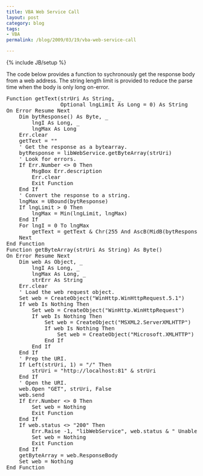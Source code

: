 ```yaml
---
title: VBA Web Service Call
layout: post
category: blog
tags:
- VBA
permalink: /blog/2009/03/19/vba-web-service-call

---
```

{% include JB/setup %}
<div id="node-52" class="node node-blog node-promoted">
  <div class="content clearfix">
    <div class="field field-name-body field-type-text-with-summary field-label-hidden"><div class="field-items"><div class="field-item even"><p>The code below provides a function to sychronously get the response body from a web address. The string length limit is provided to reduce the parse time when the body is only long on-error.</p>
<pre class="brush:vb">
Function getText(strUri As String, _
                 Optional lngLimit As Long = 0) As String
On Error Resume Next
    Dim bytResponse() As Byte, _
        lngI As Long, _
        lngMax As Long
    Err.clear
    getText = ""
    ' Get the response as a bytearray.
    bytResponse = libWebService.getByteArray(strUri)
    ' Look for errors.
    If Err.Number &lt;&gt; 0 Then
        MsgBox Err.description
        Err.clear
        Exit Function
    End If
    ' Convert the response to a string.
    lngMax = UBound(bytResponse)
    If lngLimit &gt; 0 Then
        lngMax = Min(lngLimit, lngMax)
    End If
    For lngI = 0 To lngMax
        getText = getText &amp; Chr(255 And AscB(MidB(bytResponse, lngI + 1, 1)))
    Next
End Function
Function getByteArray(strUri As String) As Byte()
On Error Resume Next
    Dim web As Object, _
        lngI As Long, _
        lngMax As Long, _
        strErr As String
    Err.clear
    ' Load the web request object.
    Set web = CreateObject("WinHttp.WinHttpRequest.5.1")
    If web Is Nothing Then
        Set web = CreateObject("WinHttp.WinHttpRequest")
        If web Is Nothing Then
            Set web = CreateObject("MSXML2.ServerXMLHTTP")
            If web Is Nothing Then
                Set web = CreateObject("Microsoft.XMLHTTP")
            End If
        End If
    End If
    ' Prep the URI.
    If Left(strUri, 1) = "/" Then
        strUri = "http://localhost:81" &amp; strUri
    End If
    ' Open the URI.
    web.Open "GET", strUri, False
    web.send
    If Err.Number &lt;&gt; 0 Then
        Set web = Nothing
        Exit Function
    End If
    If web.status &lt;&gt; "200" Then
        Err.Raise -1, "libWebService", web.status &amp; " Unable to load the page"
        Set web = Nothing
        Exit Function
    End If
    getByteArray = web.ResponseBody
    Set web = Nothing
End Function</pre>
</div></div></div>  </div>
</div>
